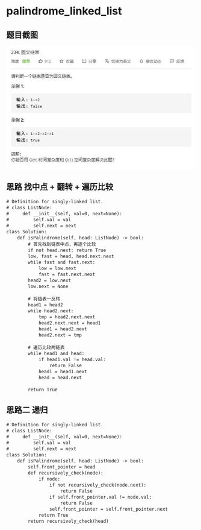 # palindrome_linked_list

## 题目截图
 ![](palindrome_linked_list.jpg)

## 思路 找中点 + 翻转 + 遍历比较



    # Definition for singly-linked list.
    # class ListNode:
    #     def __init__(self, val=0, next=None):
    #         self.val = val
    #         self.next = next
    class Solution:
        def isPalindrome(self, head: ListNode) -> bool:
            # 首先找到链表中点，再逐个比较
            if not head.next: return True
            low, fast = head, head.next.next
            while fast and fast.next:
                low = low.next
                fast = fast.next.next
            head2 = low.next
            low.next = None
    
            # 将链表一反转
            head1 = head2
            while head2.next:
                tmp = head2.next.next
                head2.next.next = head1
                head1 = head2.next
                head2.next = tmp
            
            # 遍历比较两链表
            while head1 and head:
                if head1.val != head.val:
                    return False
                head1 = head1.next
                head = head.next
    
            return True
        
            
## 思路二 递归


    # Definition for singly-linked list.
    # class ListNode:
    #     def __init__(self, val=0, next=None):
    #         self.val = val
    #         self.next = next
    class Solution:
        def isPalindrome(self, head: ListNode) -> bool:
            self.front_pointer = head
            def recursively_check(node):
                if node:
                    if not recursively_check(node.next):
                        return False
                    if self.front_pointer.val != node.val:
                        return False
                    self.front_pointer = self.front_pointer.next
                return True
            return recursively_check(head)